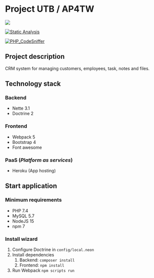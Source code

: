 # Project UTB / AP4TW

[<img src="https://img.shields.io/badge/utb--ap4tw.herokuapp.com-open%20application-brightgreen">](https://utb-ap4tw.herokuapp.com)

[![Static Analysis](https://github.com/filipsedivy/utb-ap4tw/actions/workflows/static-analysis.yml/badge.svg)](https://github.com/filipsedivy/utb-ap4tw/actions/workflows/static-analysis.yml) 

[![PHP_CodeSniffer](https://github.com/filipsedivy/utb-ap4tw/actions/workflows/code-style.yml/badge.svg)](https://github.com/filipsedivy/utb-ap4tw/actions/workflows/code-style.yml)

## Project description

CRM system for managing customers, employees, task, notes and files.

## Technology stack

### Backend

- Nette 3.1
- Doctrine 2

### Frontend

- Webpack 5
- Bootstrap 4
- Font awesome

### PaaS (_Platform as services_)

- Heroku (App hosting)

## Start application

### Minimum requirements

- PHP 7.4
- MySQL 5.7
- NodeJS 15
- npm 7

### Install wizard

1. Configure Doctrine in `config/local.neon`
2. Install dependencies
    1. Backend: `composer install`
    2. Frontend: `npm install`
3. Run Webpack `npm scripts run`